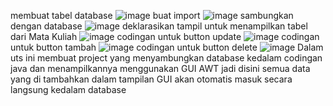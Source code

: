 membuat tabel database 
![image](https://github.com/user-attachments/assets/b677e146-1dd2-461e-a8a9-c0fb97e2a8ff)
buat import
![image](https://github.com/user-attachments/assets/58380015-0c81-40f4-b4a6-9d1a7f3ae3b2)
sambungkan dengan database
![image](https://github.com/user-attachments/assets/10b787fb-da6e-4ca5-8c9e-0bece9805b0d)
deklarasikan tampil untuk menampilkan tabel dari Mata Kuliah 
![image](https://github.com/user-attachments/assets/ffa6d7bc-7dec-4d8a-81aa-c28313af50c2)
codingan untuk button update 
![image](https://github.com/user-attachments/assets/3fbd361a-6424-4d1d-a006-3892d54a82f3)
codingan untuk button tambah 
![image](https://github.com/user-attachments/assets/1c9e4881-88c6-423b-8c42-09aab2df6886)
codingan untuk button delete 
![image](https://github.com/user-attachments/assets/b914ad72-5391-4b12-a4d2-2e02426c84b1)
Dalam uts ini membuat project yang menyambungkan database kedalam codingan java dan menampilkannya menggunakan GUI AWT jadi disini semua data yang di tambahkan dalam tampilan GUI akan 
otomatis masuk secara langsung kedalam database
